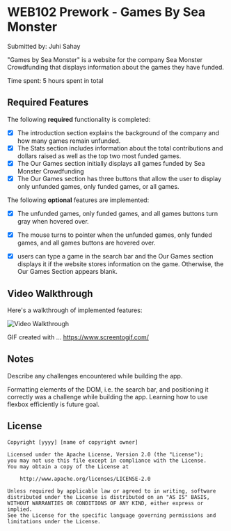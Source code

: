 # WEB102 Prework - Games By Sea Monster

Submitted by: Juhi Sahay

"Games by Sea Monster" is a website for the company Sea Monster Crowdfunding that displays information about the games they have funded.

Time spent: 5 hours spent in total

## Required Features

The following **required** functionality is completed:

* [x] The introduction section explains the background of the company and how many games remain unfunded.
* [x] The Stats section includes information about the total contributions and dollars raised as well as the top two most funded games.
* [x] The Our Games section initially displays all games funded by Sea Monster Crowdfunding
* [x] The Our Games section has three buttons that allow the user to display only unfunded games, only funded games, or all games.

The following **optional** features are implemented:

* [x] The unfunded games, only funded games, and all games buttons turn gray when hovered over.
* [x] The mouse turns to pointer when the unfunded games, only funded games, and all games buttons are hovered over. 
* [x] users can type a game in the search bar and the Our Games section displays it if the website stores information on the game. Otherwise, the Our Games Section appears blank. 


## Video Walkthrough

Here's a walkthrough of implemented features:

<img src='https://github.com/juhisahay/web102_prework/blob/2b80991aa5bb8938060b1d740b6509d600655364/Walkthrough.gif' title='Video Walkthrough' width='' alt='Video Walkthrough' />


<!-- Replace this with whatever GIF tool you used! -->
GIF created with ...  https://www.screentogif.com/
<!-- Recommended tools:
[Kap](https://getkap.co/) for macOS
[ScreenToGif](https://www.screentogif.com/) for Windows
[peek](https://github.com/phw/peek) for Linux. -->

## Notes

Describe any challenges encountered while building the app.

Formatting elements of the DOM, i.e. the search bar, and positioning it correctly was a challenge while building the app. Learning how to use flexbox efficiently is future goal. 

## License

    Copyright [yyyy] [name of copyright owner]

    Licensed under the Apache License, Version 2.0 (the "License");
    you may not use this file except in compliance with the License.
    You may obtain a copy of the License at

        http://www.apache.org/licenses/LICENSE-2.0

    Unless required by applicable law or agreed to in writing, software
    distributed under the License is distributed on an "AS IS" BASIS,
    WITHOUT WARRANTIES OR CONDITIONS OF ANY KIND, either express or implied.
    See the License for the specific language governing permissions and
    limitations under the License.
